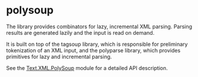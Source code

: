 polysoup
========

The library provides combinators for lazy, incremental XML parsing.
Parsing results are generated lazily and the input is read on demand.

It is built on top of the tagsoup library, which is responsible for
preliminary tokenization of an XML input, and the polyparse library,
which provides primitives for lazy and incremental parsing.

See the [Text.XML.PolySoup][polysoup-module] module for a detailed
API description.


[polysoup-module]: http://hackage.haskell.org/package/polysoup/docs/Text-XML-PolySoup.html "Text.XML.PolySoup"
